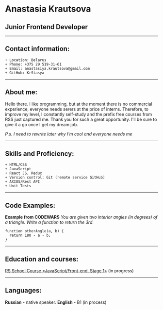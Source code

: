 # Anastasia Krautsova
## Junior Frontend Developer

**********************


## Contact information:
    + Location: Belarus
    + Phone: +375 29 519-31-61
    + Email: anastasiya.krautsova@gmail.com
    + GitHub: KrStasya
***********************   
## About me:


Hello there. I like programming, but at the moment there is no commercial experience, everyone needs serers at the price of interns. Therefore, to improve my level, I constantly self-study and the prefix free courses from RSS just captured me. Thank you for such a great opportunity. I'll be sure to give it a go once I get my dream job.

_P.s. I need to rewrite later why I'm cool and everyone needs me_
*********************** 

## Skills and Proficiency:
    + HTML/CSS
    + JavaScript 
    + React JS, Redux 
    + Version control: Git (remote service GitHub)
    + AXIOS/Rest API
    + Unit Tests

***********************  

## Code Examples:

**Example from CODEWARS** _You are given two interior angles (in degrees) of a triangle._
_Write a function to return the 3rd._

```
function otherAngle(a, b) {
  return 180 - a - b;
}
```
*********************** 


## Education and courses:

[RS School Course «JavaScript/Front-end. Stage 1»](https://rs.school/) (in progress)

*********************** 

## Languages:

**Russian** - native speaker.
**English** - B1 (in process)



